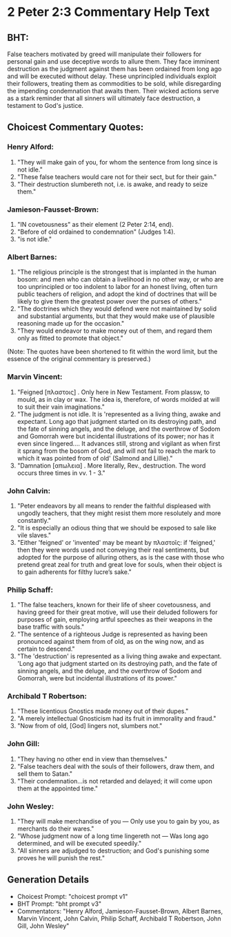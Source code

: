 # 2 Peter 2:3 Commentary Help Text

## BHT:
False teachers motivated by greed will manipulate their followers for personal gain and use deceptive words to allure them. They face imminent destruction as the judgment against them has been ordained from long ago and will be executed without delay. These unprincipled individuals exploit their followers, treating them as commodities to be sold, while disregarding the impending condemnation that awaits them. Their wicked actions serve as a stark reminder that all sinners will ultimately face destruction, a testament to God's justice.

## Choicest Commentary Quotes:
### Henry Alford:
1. "They will make gain of you, for whom the sentence from long since is not idle."
2. "These false teachers would care not for their sect, but for their gain."
3. "Their destruction slumbereth not, i.e. is awake, and ready to seize them."

### Jamieson-Fausset-Brown:
1. "IN covetousness" as their element (2 Peter 2:14, end).
2. "Before of old ordained to condemnation" (Judges 1:4).
3. "is not idle."

### Albert Barnes:
1. "The religious principle is the strongest that is implanted in the human bosom: and men who can obtain a livelihood in no other way, or who are too unprincipled or too indolent to labor for an honest living, often turn public teachers of religion, and adopt the kind of doctrines that will be likely to give them the greatest power over the purses of others."
2. "The doctrines which they would defend were not maintained by solid and substantial arguments, but that they would make use of plausible reasoning made up for the occasion."
3. "They would endeavor to make money out of them, and regard them only as fitted to promote that object."

(Note: The quotes have been shortened to fit within the word limit, but the essence of the original commentary is preserved.)

### Marvin Vincent:
1. "Feigned [πλαστοις] . Only here in New Testament. From plassw, to mould, as in clay or wax. The idea is, therefore, of words molded at will to suit their vain imaginations."
2. "The judgment is not idle. It is 'represented as a living thing, awake and expectant. Long ago that judgment started on its destroying path, and the fate of sinning angels, and the deluge, and the overthrow of Sodom and Gomorrah were but incidental illustrations of its power; nor has it even since lingered.... It advances still, strong and vigilant as when first it sprang from the bosom of God, and will not fail to reach the mark to which it was pointed from of old' (Salmond and Lillie)."
3. "Damnation [απωλεια] . More literally, Rev., destruction. The word occurs three times in vv. 1 - 3."

### John Calvin:
1. "Peter endeavors by all means to render the faithful displeased with ungodly teachers, that they might resist them more resolutely and more constantly."
2. "It is especially an odious thing that we should be exposed to sale like vile slaves."
3. "Either 'feigned' or 'invented' may be meant by πλαστοῖς: if 'feigned,' then they were words used not conveying their real sentiments, but adopted for the purpose of alluring others, as is the case with those who pretend great zeal for truth and great love for souls, when their object is to gain adherents for filthy lucre’s sake."

### Philip Schaff:
1. "The false teachers, known for their life of sheer covetousness, and having greed for their great motive, will use their deluded followers for purposes of gain, employing artful speeches as their weapons in the base traffic with souls."
2. "The sentence of a righteous Judge is represented as having been pronounced against them from of old, as on the wing now, and as certain to descend."
3. "The 'destruction' is represented as a living thing awake and expectant. 'Long ago that judgment started on its destroying path, and the fate of sinning angels, and the deluge, and the overthrow of Sodom and Gomorrah, were but incidental illustrations of its power."

### Archibald T Robertson:
1. "These licentious Gnostics made money out of their dupes."
2. "A merely intellectual Gnosticism had its fruit in immorality and fraud."
3. "Now from of old, [God] lingers not, slumbers not."

### John Gill:
1. "They having no other end in view than themselves."
2. "False teachers deal with the souls of their followers, draw them, and sell them to Satan."
3. "Their condemnation...is not retarded and delayed; it will come upon them at the appointed time."

### John Wesley:
1. "They will make merchandise of you — Only use you to gain by you, as merchants do their wares."
2. "Whose judgment now of a long time lingereth not — Was long ago determined, and will be executed speedily."
3. "All sinners are adjudged to destruction; and God's punishing some proves he will punish the rest."


## Generation Details
- Choicest Prompt: "choicest prompt v1"
- BHT Prompt: "bht prompt v3"
- Commentators: "Henry Alford, Jamieson-Fausset-Brown, Albert Barnes, Marvin Vincent, John Calvin, Philip Schaff, Archibald T Robertson, John Gill, John Wesley"
